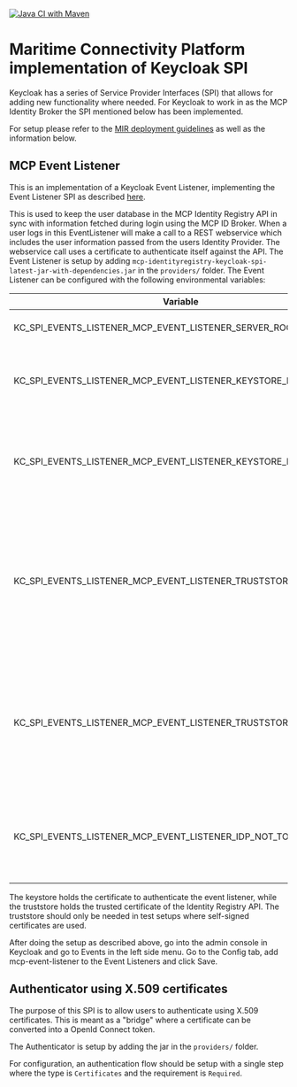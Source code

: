 [![Java CI with Maven](https://github.com/maritimeconnectivity/MCPKeycloakSpi/actions/workflows/maven.yml/badge.svg)](https://github.com/maritimeconnectivity/MCPKeycloakSpi/actions/workflows/maven.yml)

# Maritime Connectivity Platform implementation of Keycloak SPI

Keycloak has a series of Service Provider Interfaces (SPI) that allows for adding new functionality where needed. For Keycloak to work in as the MCP Identity Broker the SPI mentioned below has been implemented.

For setup please refer to the [MIR deployment guidelines](https://github.com/maritimeconnectivity/IdentityRegistry/blob/master/setup/guide/MIR_setup.pdf) as well as the information below. 

## MCP Event Listener
This is an implementation of a Keycloak Event Listener, implementing the Event Listener SPI as described [here](https://www.keycloak.org/docs/latest/server_development/index.html#_events).

This is used to keep the user database in the MCP Identity Registry API in sync with information fetched during login using the MCP ID Broker. When a user logs in this EventListener will make a call to a REST webservice which includes the user information passed from the users Identity Provider. The webservice call uses a certificate to authenticate itself against the API. The Event Listener is setup by adding `mcp-identityregistry-keycloak-spi-latest-jar-with-dependencies.jar` in the `providers/` folder.
The Event Listener can be configured with the following environmental variables:

| Variable                                                      | Description                                                                                                                                        |
|---------------------------------------------------------------|----------------------------------------------------------------------------------------------------------------------------------------------------|
| KC_SPI_EVENTS_LISTENER_MCP_EVENT_LISTENER_SERVER_ROOT         | The root URL to the MIR API                                                                                                                        |
| KC_SPI_EVENTS_LISTENER_MCP_EVENT_LISTENER_KEYSTORE_PATH       | Path to a keystore that is used to authenticate to the MIR API                                                                                     |
| KC_SPI_EVENTS_LISTENER_MCP_EVENT_LISTENER_KEYSTORE_PASSWORD   | The password for the keystore that is used to authenticate to the MIR API                                                                          |
| KC_SPI_EVENTS_LISTENER_MCP_EVENT_LISTENER_TRUSTSTORE_PATH     | Path to a custom truststore. Should only be set if the MIR API is using a TLS certificate that cannot be verified against the built-in truststore  |
| KC_SPI_EVENTS_LISTENER_MCP_EVENT_LISTENER_TRUSTSTORE_PASSWORD | Password to the custom truststore that is defined by the previous variable. Should only be set if the previous variable is set                     |
| KC_SPI_EVENTS_LISTENER_MCP_EVENT_LISTENER_IDP_NOT_TO_SYNC     | Comma separated list of identity providers that should be synchronized on login                                                                    |

The keystore holds the certificate to authenticate the event listener, while the truststore holds the trusted certificate of the Identity Registry API. The truststore should only be needed in test setups where self-signed certificates are used.

After doing the setup as described above, go into the admin console in Keycloak and go to Events in the left side menu. Go to the Config tab, add mcp-event-listener to the Event Listeners and click Save.


## Authenticator using X.509 certificates

The purpose of this SPI is to allow users to authenticate using X.509 certificates. This is meant as a "bridge" where a certificate can be converted into a OpenId Connect token.

The Authenticator is setup by adding the jar in the `providers/` folder. 

For configuration, an authentication flow should be setup with a single step where the type is `Certificates` and the requirement is `Required`.

